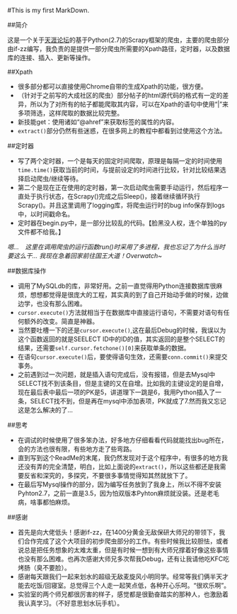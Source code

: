 #This is my first MarkDown.

##简介

这是一个关于[天涯论坛](http://bbs.tianya.cn/list-828-1.shtml)的基于Python(2.7)的Scrapy框架的爬虫，主要的爬虫部分由if-zz编写，我负责的是提供一部分爬虫所需要的Xpath路径，定时器，以及数据库的连接、插入、更新等操作。

##Xpath
* 很多部分都可以直接使用Chrome自带的生成Xpath的功能，很方便。
* （针对于之前写的大成社区的爬虫）部分帖子的html源代码的格式有一定的差异，所以为了对所有的帖子都能爬取其内容，可以在Xpath的语句中使用“|”来多项筛选，这样爬取的数据比较完整。
* 新技能get：使用诸如“@ahref”来获取标签的属性的内容。
* `extract()`部分仍然有些迷惑，在很多网上的教程中都看到过使用这个方法。

##定时器
* 写了两个定时器，一个是每天的固定时间爬取，原理是每隔一定的时间使用`time.time()`获取当前的时间，与提前设定的时间进行比较，针对比较结果选择启动爬虫/继续等待。
* 第二个是现在正在使用的定时器，第一次启动爬虫需要手动运行，然后程序一直处于执行状态，在Scrapy()完成之后Sleep()，接着继续循环执行Scrapy()。并且这里调用了logging库，将爬虫运行时的bug info保存到logs中，以时间戳命名。
* 定时器在begin.py中，是一部分比较乱的代码。【脸黑没人权，连个单独的py文件都不给我。】

*嗯...　这里在调用爬虫的运行函数run()时采用了多进程，我也忘记了为什么当时要这么干... 我现在急着回家前往国王大道！Overwatch~*

##数据库操作
* 调用了MySQLdb的库，非常好用。之前一直觉得用Python连接数据库很麻烦，想想都觉得是很庞大的工程，其实真的到了自己开始动手做的时候，边做边学，也没有那么困难。
* `cursor.execute()`方法就相当于在数据库中直接运行语句，不需要对语句有任何额外的改变。简直是神器。
* 当然要吐槽一下的还是`cursor.execute()`,这在最后Debug的时候，我误以为这个函数返回的就是SEELECT ID中的ID的值，其实返回的是整个SELECT的结果，还需要`self.cursor.fetchone()[0]`来获取单条的数据。
* 在语句`cursor.execute()`后，要使得语句生效，还需要`conn.commit()`来提交事务。
* 之前遇到过一次问题，就是插入语句完成后，没有报错，但是去Mysql中SELECT找不到该条目，但是主键的又在自增。比如我的主键设定的是自增，现在最后表中最后一项的PK是5，讲道理下一跳是6，我用Python插入了一条，SELECT找不到，但是再在mysql中添加表项，PK就成了7.然而我又忘记这是怎么解决的了...

##思考
* 在调试的时候使用了很多笨办法，好多地方仔细看看代码就能找出bug所在，会的方法也很有限，有些地方走了些弯路。
* 直到写到这个ReadMe的末尾，我仍然发现对于这个程序中，有很多的地方我还没有弄的完全清楚，明白，比如上面说的`extract()`，所以这些都还是我需要反省和深究的，多探究，不要很多事情觉得知其然就放下了。
* 在最后写Mysql操作的部分，因为编写任务放到了我身上，所以不得不安装Pyhton2.7，之前一直是3.5，因为怕双版本Pyhton麻烦就没装。还是老毛病，啥事都怕麻烦。

##感谢

* 首先是向大佬低头！感谢if-zz，在1400分黄金无敌保研大师兄的带领下，我们合作完成了这个大项目的初步爬虫部分的工作。有些时候我比较胆怯，或者说总是把任务想象的太难太重，但是有时候一想到有大师兄撑着好像这些事情也没有那么困难。也再次感谢大师兄多次帮我Debug，还有让我请他吃KFC吃烤肠（臭不要脸）。
* 感谢每天跟我们一起来划水的超级无敌麦旋风小明同学。经常等我们俩半天才能去吃饭/回寝室。总觉得三个人走一起笑点低，各种开心乐呵。“很欢乐啊”。
* 实验室的两个师兄都很厉害的样子，感觉都是很勤奋踏实的那种人，也激励着我认真学习。（不好意思划水玩手机）。